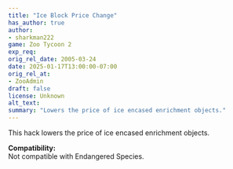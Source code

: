 ```yaml
---
title: "Ice Block Price Change"
has_author: true
author: 
- sharkman222
game: Zoo Tycoon 2
exp_req:
orig_rel_date: 2005-03-24
date: 2025-01-17T13:00:00-07:00
orig_rel_at: 
- ZooAdmin
draft: false
license: Unknown
alt_text: 
summary: "Lowers the price of ice encased enrichment objects."
---
```

This hack lowers the price of ice encased enrichment objects.  

**Compatibility:**  
Not compatible with Endangered Species.
